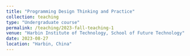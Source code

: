 ```yaml
---
title: "Programming Design Thinking and Practice"
collection: teaching
type: "Undergraduate course"
permalink: /teaching/2023-fall-teaching-1
venue: "Harbin Institute of Technology, School of Future Technology"
date: 2023-08-27
location: "Harbin, China"
---
```


